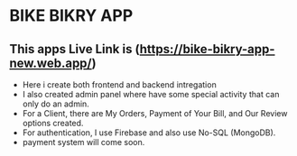 # BIKE BIKRY APP
## This apps Live Link is (https://bike-bikry-app-new.web.app/)
- Here i create both frontend and backend intregation
- I also created admin panel where have some special activity that can only do an admin.
- For a Client, there are My Orders, Payment of Your Bill, and Our Review options created.
- For authentication, I use Firebase and also use No-SQL (MongoDB).
- payment system will come soon.
